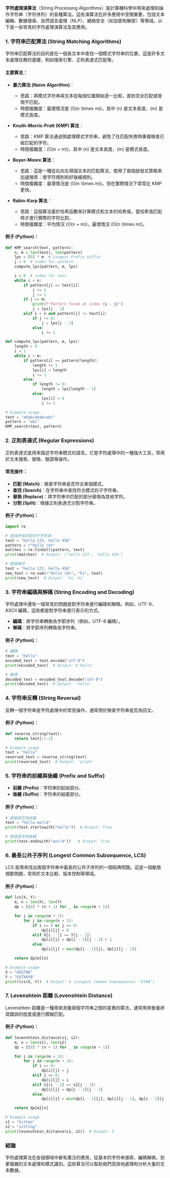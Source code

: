 **字符處理演算法**（String Processing Algorithms）是計算機科學中用來處理和操作字符串（字符序列）的各種算法。這些演算法在許多應用中至關重要，包括文本編輯、數據搜尋、自然語言處理（NLP）、網絡安全（如加密和解密）等領域。以下是一些常見的字符處理演算法及其應用。

### 1. **字符串匹配算法 (String Matching Algorithms)**
字符串匹配算法的目的是在一個長文本中查找一個模式字符串的位置，這是許多文本處理任務的基礎，例如搜索引擎、正則表達式匹配等。

#### 主要算法：
- **暴力算法 (Naive Algorithm)**：
  - 思路：將模式字符串與文本從每個位置開始逐一比較，直到完全匹配或發現不匹配。
  - 時間複雜度：最壞情況是 \(O(n \times m)\)，其中 \(n\) 是文本長度，\(m\) 是模式長度。
  
- **Knuth-Morris-Pratt (KMP) 算法**：
  - 思路：KMP 算法通過預處理模式字符串，避免了在匹配失敗時重複檢查已經匹配的字符。
  - 時間複雜度：\(O(n + m)\)，其中 \(n\) 是文本長度，\(m\) 是模式長度。

- **Boyer-Moore 算法**：
  - 思路：這是一種從右向左掃描文本的匹配算法，使用了兩個啟發式策略來加速搜索：壞字符規則和好後綴規則。
  - 時間複雜度：最壞情況是 \(O(n \times m)\)，但在實際情況下常常比 KMP 更快。

- **Rabin-Karp 算法**：
  - 思路：這個算法基於哈希函數來計算模式和文本的哈希值，當哈希值匹配時才進行實際的字符比對。
  - 時間複雜度：平均情況 \(O(n + m)\)，最壞情況 \(O(n \times m)\)。

#### 例子 (Python)：
```python
def KMP_search(text, pattern):
    n, m = len(text), len(pattern)
    lps = [0] * m  # Longest Prefix Suffix
    j = 0  # index for pattern
    compute_lps(pattern, m, lps)

    i = 0  # index for text
    while i < n:
        if pattern[j] == text[i]:
            i += 1
            j += 1
        if j == m:
            print(f"Pattern found at index {i - j}")
            j = lps[j - 1]
        elif i < n and pattern[j] != text[i]:
            if j != 0:
                j = lps[j - 1]
            else:
                i += 1

def compute_lps(pattern, m, lps):
    length = 0
    i = 1
    while i < m:
        if pattern[i] == pattern[length]:
            length += 1
            lps[i] = length
            i += 1
        else:
            if length != 0:
                length = lps[length - 1]
            else:
                lps[i] = 0
                i += 1

# Example usage
text = "ababcababcabc"
pattern = "abc"
KMP_search(text, pattern)
```

### 2. **正則表達式 (Regular Expressions)**
正則表達式是用來描述字符串模式的語言。它是字符處理中的一種強大工具，常用於文本搜索、替換、驗證等操作。

#### 常見操作：
- **匹配 (Match)**：檢查字符串是否符合某個模式。
- **查找 (Search)**：在字符串中查找符合模式的子字符串。
- **替換 (Replace)**：將字符串中匹配的部分替換為其他字符。
- **分割 (Split)**：根據正則表達式分割字符串。

#### 例子 (Python)：
```python
import re

# 查找所有匹配的子字符串
text = "hello 123, hello 456"
pattern = r"hello \d+"
matches = re.findall(pattern, text)
print(matches)  # Output: ['hello 123', 'hello 456']

# 替換操作
text = "hello 123, hello 456"
new_text = re.sub(r"hello \d+", "hi", text)
print(new_text)  # Output: 'hi, hi'
```

### 3. **字符串編碼與解碼 (String Encoding and Decoding)**
字符處理中還有一個常見的問題是對字符串進行編碼和解碼。例如，UTF-8、ASCII 編碼，這些都是對字符串進行表示的方式。

- **編碼**：將字符串轉換為字節序列（例如，UTF-8 編碼）。
- **解碼**：將字節序列轉換為字符串。

#### 例子 (Python)：
```python
# 編碼
text = "hello"
encoded_text = text.encode("utf-8")
print(encoded_text)  # Output: b'hello'

# 解碼
decoded_text = encoded_text.decode("utf-8")
print(decoded_text)  # Output: 'hello'
```

### 4. **字符串反轉 (String Reversal)**
反轉一個字符串是字符處理中的常見操作，通常用於檢查字符串是否為回文。

#### 例子 (Python)：
```python
def reverse_string(text):
    return text[::-1]

# Example usage
text = "hello"
reversed_text = reverse_string(text)
print(reversed_text)  # Output: 'olleh'
```

### 5. **字符串的前綴與後綴 (Prefix and Suffix)**
- **前綴 (Prefix)**：字符串的起始部分。
- **後綴 (Suffix)**：字符串的結尾部分。

#### 例子 (Python)：
```python
# 檢查是否為前綴
text = "hello world"
print(text.startswith("hello"))  # Output: True

# 檢查是否為後綴
print(text.endswith("world"))   # Output: True
```

### 6. **最長公共子序列 (Longest Common Subsequence, LCS)**
LCS 是用來找出兩個字符串中最長的公共子序列的一個經典問題。這是一個動態規劃問題，常用於文本比較、版本控制等領域。

#### 例子 (Python)：
```python
def lcs(X, Y):
    m, n = len(X), len(Y)
    dp = [[0] * (n + 1) for _ in range(m + 1)]

    for i in range(m + 1):
        for j in range(n + 1):
            if i == 0 or j == 0:
                dp[i][j] = 0
            elif X[i - 1] == Y[j - 1]:
                dp[i][j] = dp[i - 1][j - 1] + 1
            else:
                dp[i][j] = max(dp[i - 1][j], dp[i][j - 1])

    return dp[m][n]

# Example usage
X = "AGGTAB"
Y = "GXTXAYB"
print(lcs(X, Y))  # Output: 4 (Longest Common Subsequence: "GTAB")
```

### 7. **Levenshtein 距離 (Levenshtein Distance)**
Levenshtein 距離是一種用來測量兩個字符串之間的差異的算法，通常用來衡量拼寫錯誤的程度或進行模糊匹配。

#### 例子 (Python)：
```python
def levenshtein_distance(s1, s2):
    m, n = len(s1), len(s2)
    dp = [[0] * (n + 1) for _ in range(m + 1)]

    for i in range(m + 1):
        for j in range(n + 1):
            if i == 0:
                dp[i][j] = j
            elif j == 0:
                dp[i][j] = i
            elif s1[i - 1] == s2[j - 1]:
                dp[i][j] = dp[i - 1][j - 1]
            else:
                dp[i][j] = min(dp[i - 1][j], dp[i][j - 1], dp[i - 1][j - 1]) + 1

    return dp[m][n]

# Example usage
s1 = "kitten"
s2 = "sitting"
print(levenshtein_distance(s1, s2))  # Output: 3
```

### 結論
字符處理算法在各個領域中都有廣泛的應用，從基本的字符串搜索、編碼解碼，到更複雜的文本處理和模式識別。這些算法可以幫助我們高效地處理和分析大量的文本數據。